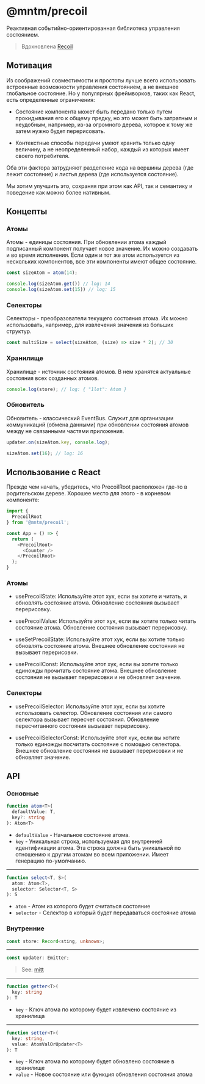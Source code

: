 # @mntm/precoil

Реактивная событийно-ориентированная библиотека управления состоянием.

> Вдохновлена [Recoil](https://recoiljs.org/)

## Мотивация

Из соображений совместимости и простоты лучше всего использовать встроенные возможности управления состоянием, а не внешнее глобальное состояние. Но у популярных фреймворков, таких как React, есть определенные ограничения:

- Состояние компонента может быть передано только путем прокидывания его к общему предку, но это может быть затратным и неудобным, например, из-за огромного дерева, которое к тому же затем нужно будет перерисовать.

- Контекстные способы передачи умеют хранить только одну величину, а не неопределенный набор, каждый из которых имеет своего потребителя.

Оба эти фактора затрудняют разделение кода на вершины дерева (где лежит состояние) и листья дерева (где используется состояние).

Мы хотим улучшить это, сохраняя при этом как API, так и семантику и поведение как можно более нативным.

## Концепты

### Атомы

Атомы - единицы состояния. При обновлении атома каждый подписанный компонент получает новое значение. Их можно создавать и во время исполнения. Если один и тот же атом используется из нескольких компонентов, все эти компоненты имеют общее состояние.

```js
const sizeAtom = atom(14);

console.log(sizeAtom.get()) // log: 14
console.log(sizeAtom.set(15)) // log: 15
```

### Селекторы

Селекторы - преобразователи текущего состояния атома. Их можно использовать, например, для извлечения значения из больших структур.

```js
const multiSize = select(sizeAtom, (size) => size * 2); // 30
```

### Хранилище

Хранилище - источник состояния атомов. В нем хранятся актуальные состояния всех созданных атомов.

```js
console.log(store); // log: { "1lot": Atom }
```

### Обновитель

Обновитель - классический EventBus. Служит для организации коммуникаций (обмена данными) при обновлении состояния атомов между не связанными частями приложения.

```js
updater.on(sizeAtom.key, console.log);

sizeAtom.set(16); // log: 16
```

## Использование с React

Прежде чем начать, убедитесь, что PrecoilRoot расположен где-то в родительском дереве. Хорошее место для этого - в корневом компоненте:

```js
import {
  PrecoilRoot
} from '@mntm/precoil';

const App = () => {
  return (
    <PrecoilRoot>
      <Counter />
    </PrecoilRoot>
  );
}
```

### Атомы

- usePrecoilState: Используйте этот хук, если вы хотите и читать, и обновлять состояние атома. Обновление состояния вызывает перерисовку.

- usePrecoilValue: Используйте этот хук, если вы хотите только читать состояние атома. Обновление состояния вызывает перерисовку.

- useSetPrecoilState: Используйте этот хук, если вы хотите только обновлять состояние атома. Внешнее обновление состояния не вызывает перерисовки.

- usePrecoilConst: Используйте этот хук, если вы хотите только единожды прочитать состояние атома. Внешнее обновление состояния не вызывает перерисовки и не обновляет значение.

### Селекторы

- usePrecoilSelector: Используйте этот хук, если вы хотите использовать селектор. Обновление состояния или самого селектора вызывает пересчет состояния. Обновление пересчитанного состояния вызывает перерисовку. 

- usePrecoilSelectorConst: Используйте этот хук, если вы хотите только единожды посчитать состояние с помощью селектора. Внешнее обновление состояния не вызывает перерисовки и не обновляет значение.

## API

### Основные

```ts
function atom<T>(
  defaultValue: T,
  key?: string
): Atom<T>
```

- `defaultValue` - Начальное состояние атома.
- `key` - Уникальная строка, используемая для внутренней идентификации атома. Эта строка должна быть уникальной по отношению к другим атомам во всем приложении. Имеет генерацию по-умолчанию.

---

```ts
function select<T, S>(
  atom: Atom<T>,
  selector: Selector<T, S>
): S
```

- `atom` - Атом из которого будет считаться состояние
- `selector` - Селектор в который будет передаваться состояние атома

### Внутренние

```ts
const store: Record<sting, unknown>;
```
---

```ts
const updater: Emitter;
```
> See: [mitt](https://github.com/developit/mitt)

---

```ts
function getter<T>(
  key: string
): T
```

- `key` - Ключ атома по которому будет извлечено состояние из хранилища

---

```ts
function setter<T>(
  key: string,
  value: AtomValOrUpdater<T>
): T
```

- `key` - Ключ атома по которому будет обновлено состояние в хранилище
- `value` - Новое состояние или функция обновления состояния атома
